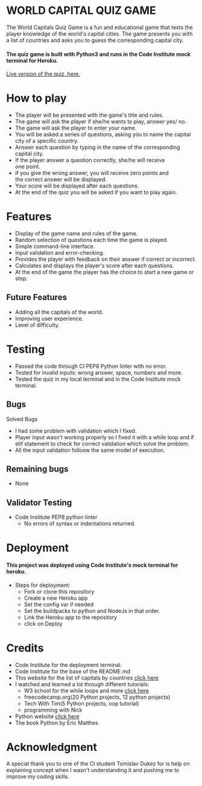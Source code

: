  # WORLD CAPITAL QUIZ GAME
 
The World Capitals Quiz Game is a fun and educational game that tests the player knowledge of the world's capital cities. The game presents you with a list of countries and asks you to guess the corresponding capital city.
#### The quiz game is built with Python3 and runs in the Code Institute mock terminal for Heroku.

[Live version of the quiz, here.](https://world-capitals-quiz-game.herokuapp.com/)


# How to play
- The player will be presented with the game's title and rules.
- The game will ask the player if she/he wants to play, answer yes/ 
  no.
- The game will ask the player to enter your name.
- You will be asked a series of questions, asking you to name 
  the capital city of a specific country.
- Answer each question by typing in the name of the corresponding 
  capital city.
- If the player answer a question correctly, she/he will receive  
  one point.
- if you give the wrong answer, you will receive zero points and  
  the correct answer will be displayed.
- Your score will be displayed after each questions.
- At the end of the quiz you will be asked if you want to play 
  again.


# Features

- Display of the game name and rules of the game.
- Random selection of questions each time the game is played.
- Simple command-line interface.
- Input validation and error-checking.
- Provides the player with feedback on their answer if correct or 
  incorrect. 
- Calculates and displays the player's score after each questions.
- At the end of the game the player has the choice to start a new 
  game or stop.

## Future Features

- Adding all the capitals of the world.
- Improving user experience.
- Level of difficulty.

# Testing
- Passed the code through CI PEP8 Python linter with no error.
- Tested for invalid inputs: wrong answer, space, numbers and more.
- Tested the quiz in my local terminal and in the Code Institute mock terminal.

## Bugs
Solved Bugs

- I had some problem with validation which I fixed.
- Player input wasn't working properly so I fixed it with a while loop and if 
  elif statement to check for correct validation which solve the problem.
- All the input validation folloow the same model of execution.

## Remaining bugs
- None

## Validator Testing

- Code Institute PEP8 python linter
  - No errors of syntax or indentations returned.

# Deployment 

#### This project was deployed using Code Institute's mock terminal for heroku.
- Steps for deployment:
  - Fork or clone this repository
  - Create a new Heroku app
  - Set the config var if needed
  - Set the buildpacks to python and NodeJs in that order.
  - Link the Heroku app to the repository
  - click on Deploy
 # Credits

- Code Institute for the deployment terminal.
- Code Institute for the base of the README.md
- This website for the list of capitals by countries [click here](https://www.countries-ofthe-world.com/)
- I watched and learned a lot through different tutorials:
  - W3 school for the while loops and more [click here](https://www.w3schools.com/python/python_while_loops.asp)
  - freecodecamp.org(20 Python projects, 12 python projects)
  - Tech With Tim(5 Python projects, oop tutorial)
  - programming with Nick
- Python website [click here](https://docs.python.org/)
- The book Python by Eric Matthes

# Acknowledgment

A special thank you to one of the CI student Tomislav Dukez for is help on explaining concept when I wasn't understanding it and pushing me to improve my coding skills.





